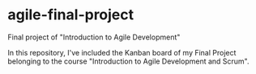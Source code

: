# agile-final-project
Final project of "Introduction to Agile Development"


In this repository, I've included the Kanban board of my Final Project belonging to the course "Introduction to Agile Development and Scrum".
